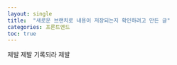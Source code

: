 ```yaml
---
layout: single
title:  "새로운 브랜치로 내용이 저장되는지 확인하려고 만든 글"
categories: 프론트엔드
toc: true
---
```



제발 제발 기록되라 제발 
